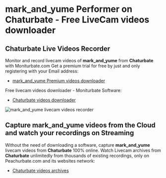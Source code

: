 # mark_and_yume Performer on Chaturbate - Free LiveCam videos downloader

## Chaturbate Live Videos Recorder

Monitor and record livecam videos of **mark_and_yume** from **Chaturbate** with Moniturbate.com
Get a premium trial for free by just and only registering with your Email address:
* [mark_and_yume Premium videos downloader](https://moniturbate.com/request-demo-licence-key.html)

Free livecam videos downloader - Moniturbate Software:
* [Chaturbate videos downloader](https://moniturbate.com/moniturbate-download-software.html)

![mark_and_yume livecam videos recorder](https://peachurnet.com/templates/moniturbate-software.png)


## Capture mark_and_yume videos from the Cloud and watch your recordings on Streaming

Without the need of downloading a software, capture **mark_and_yume** livecam videos from **Chaturbate** 100% online.
Watch Livecam archives from **Chaturbate** unlimitedly from thousands of existing recordings, only on Peachurbate.com and its websites network:
* [Chaturbate videos archives](https://peachurnet.com/)